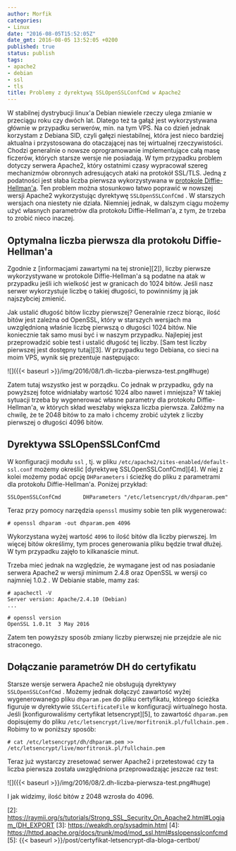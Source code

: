 ```yaml
---
author: Morfik
categories:
- Linux
date: "2016-08-05T15:52:05Z"
date_gmt: 2016-08-05 13:52:05 +0200
published: true
status: publish
tags:
- apache2
- debian
- ssl
- tls
title: Problemy z dyrektywą SSLOpenSSLConfCmd w Apache2
---
```


W stabilnej dystrybucji linux'a Debian niewiele rzeczy ulega zmianie w przeciągu roku czy dwóch lat.
Dlatego też ta gałąź jest wykorzystywana głównie w przypadku serwerów, min. na tym VPS. Na co dzień
jednak korzystam z Debiana SID, czyli gałęzi niestabilnej, która jest nieco bardziej aktualna i
przystosowana do otaczającej nas tej wirtualnej rzeczywistości. Chodzi generalnie o nowsze
oprogramowanie implementujące całą masę ficzerów, których starsze wersje nie posiadają. W tym
przypadku problem dotyczy serwera Apache2, który ostatnimi czasy wypracował szereg mechanizmów
obronnych adresujących ataki na protokół SSL/TLS. Jedną z podatności jest słaba liczba pierwsza
wykorzystywana w [protokole Diffie-Hellman'a][1]. Ten problem można stosunkowo łatwo poprawić w
nowszej wersji Apache2 wykorzystując dyrektywę `SSLOpenSSLConfCmd` . W starszych wersjach ona
niestety nie działa. Niemniej jednak, w dalszym ciągu możemy użyć własnych parametrów dla protokołu
Diffie-Hellman'a, z tym, że trzeba to zrobić nieco inaczej.

<!--more-->
## Optymalna liczba pierwsza dla protokołu Diffie-Hellman'a

Zgodnie z [informacjami zawartymi na tej stronie][2]), liczby pierwsze wykorzystywane w protokole
Diffie-Hellman'a są podatne na atak w przypadku jeśli ich wielkość jest w granicach do 1024 bitów.
Jeśli nasz serwer wykorzystuje liczbę o takiej długości, to powinniśmy ją jak najszybciej zmienić.

Jak ustalić długość bitów liczby pierwszej? Generalnie rzecz biorąc, ilość bitów jest zależna od
OpenSSL, który w starszych wersjach ma uwzględnioną właśnie liczbę pierwszą o długości 1024 bitów.
Nie koniecznie tak samo musi być i w naszym przypadku. Najlepiej jest przeprowadzić sobie test i
ustalić długość tej liczby. [Sam test liczby pierwszej jest dostępny tutaj][3]. W przypadku tego
Debiana, co sieci na moim VPS, wynik się prezentuje następująco:

![]({{< baseurl >}}/img/2016/08/1.dh-liczba-pierwsza-test.png#huge)

Zatem tutaj wszystko jest w porządku. Co jednak w przypadku, gdy na powyższej fotce widniałaby
wartość 1024 albo nawet i mniejsza? W takiej sytuacji trzeba by wygenerować własne parametry dla
protokołu Diffie-Hellman'a, w których skład weszłaby większa liczba pierwsza. Załóżmy na chwilę, że
te 2048 bitów to za mało i chcemy zrobić użytek z liczby pierwszej o długości 4096 bitów.

## Dyrektywa SSLOpenSSLConfCmd

W konfiguracji modułu `ssl` , tj. w pliku `/etc/apache2/sites-enabled/default-ssl.conf` możemy
określić [dyrektywę SSLOpenSSLConfCmd][4]. W niej z kolei możemy podać opcję `DHParameters` i
ścieżkę do pliku z parametrami dla protokołu Diffie-Hellman'a. Poniżej przykład:

    SSLOpenSSLConfCmd       DHParameters "/etc/letsencrypt/dh/dhparam.pem"

Teraz przy pomocy narzędzia `openssl` musimy sobie ten plik wygenerować:

    # openssl dhparam -out dhparam.pem 4096

Wykorzystana wyżej wartość `4096` to ilość bitów dla liczby pierwszej. Im więcej bitów określimy,
tym proces generowania pliku będzie trwał dłużej. W tym przypadku zajęło to kilkanaście minut.

Trzeba mieć jednak na względzie, że wymagane jest od nas posiadanie serwera Apache2 w wersji minimum
2.4.8 oraz OpenSSL w wersji co najmniej 1.0.2 . W Debianie stable, mamy zaś:

    # apachectl -V
    Server version: Apache/2.4.10 (Debian)
    ...

    # openssl version
    OpenSSL 1.0.1t  3 May 2016

Zatem ten powyższy sposób zmiany liczby pierwszej nie przejdzie ale nic straconego.

## Dołączanie parametrów DH do certyfikatu

Starsze wersje serwera Apache2 nie obsługują dyrektywy `SSLOpenSSLConfCmd` . Możemy jednak dołączyć
zawartość wyżej wygenerowanego pliku `dhparam.pem` do pliku certyfikatu, którego ścieżka figuruje w
dyrektywie `SSLCertificateFile` w konfiguracji wirtualnego hosta. Jeśli [konfigurowaliśmy certyfikat
letsencrypt][5], to zawartość `dhparam.pem` dopisujemy do pliku
`/etc/letsencrypt/live/morfitronik.pl/fullchain.pem` . Robimy to w poniższy sposób:

    # cat /etc/letsencrypt/dh/dhparam.pem >> /etc/letsencrypt/live/morfitronik.pl/fullchain.pem

Teraz już wystarczy zresetować serwer Apache2 i przetestować czy ta liczba pierwsza została
uwzględniona przeprowadzając jeszcze raz test:

![]({{< baseurl >}}/img/2016/08/2.dh-liczba-pierwsza-test.png#huge)

I jak widzimy, ilość bitów z 2048 wzrosła do 4096.


[1]: https://pl.wikipedia.org/wiki/Protok%C3%B3%C5%82_Diffiego-Hellmana
[2]: https://raymii.org/s/tutorials/Strong_SSL_Security_On_Apache2.html#Logjam_(DH_EXPORT
[3]: https://weakdh.org/sysadmin.html
[4]: https://httpd.apache.org/docs/trunk/mod/mod_ssl.html#sslopensslconfcmd
[5]: {{< baseurl >}}/post/certyfikat-letsencrypt-dla-bloga-certbot/
